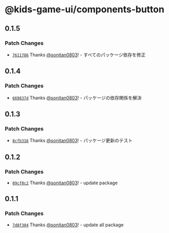 # @kids-game-ui/components-button

## 0.1.5

### Patch Changes

- [`7611786`](https://github.com/sonitan0803/kids-game-ui/commit/7611786f5ca0f843df2be825f32a6d9c81611b68) Thanks [@sonitan0803](https://github.com/sonitan0803)! - すべてのパッケージ依存を修正

## 0.1.4

### Patch Changes

- [`669837d`](https://github.com/sonitan0803/kids-game-ui/commit/669837dab3d5104866543ad8347c0800eec425fd) Thanks [@sonitan0803](https://github.com/sonitan0803)! - パッケージの依存関係を解決

## 0.1.3

### Patch Changes

- [`8cfb316`](https://github.com/sonitan0803/kids-game-ui/commit/8cfb316324f1b80beca577fa470d8e43fd657544) Thanks [@sonitan0803](https://github.com/sonitan0803)! - パッケージ更新のテスト

## 0.1.2

### Patch Changes

- [`09cf8c2`](https://github.com/sonitan0803/kids-game-ui/commit/09cf8c2e3dcee992f4d8cbaa2a92cbfcfa82df47) Thanks [@sonitan0803](https://github.com/sonitan0803)! - update package

## 0.1.1

### Patch Changes

- [`7d8f304`](https://github.com/sonitan0803/kids-game-ui/commit/7d8f30492fc7488c1bb23da9c8f85f945ce15e79) Thanks [@sonitan0803](https://github.com/sonitan0803)! - update all package
